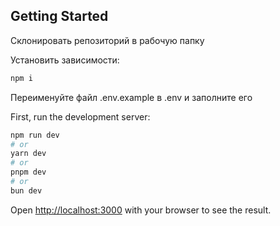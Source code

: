 ## Getting Started

Склонировать репозиторий в рабочую папку

Установить зависимости:

```bash
npm i
```

Переименуйте файл .env.example в .env и заполните его

First, run the development server:

```bash
npm run dev
# or
yarn dev
# or
pnpm dev
# or
bun dev
```

Open [http://localhost:3000](http://localhost:3000) with your browser to see the result.
